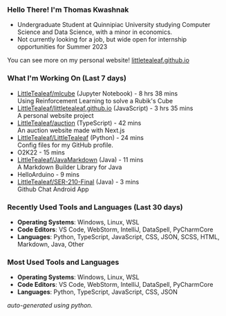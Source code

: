 
### Hello There! I'm Thomas Kwashnak

- Undergraduate Student at Quinnipiac University studying Computer Science and Data Science, with a minor in economics.
- Not currently looking for a job, but wide open for internship opportunities for Summer 2023

You can see more on my personal website! [littletealeaf.github.io](https://littletealeaf.github.io)

### What I'm Working On (Last 7 days)
<ul><li><a href="https://github.com/LittleTealeaf/mlcube">LittleTealeaf/mlcube</a> (Jupyter Notebook) - 8 hrs 38 mins<br>Using Reinforcement Learning to solve a Rubik's Cube</li><li><a href="https://github.com/LittleTealeaf/littletealeaf.github.io">LittleTealeaf/littletealeaf.github.io</a> (JavaScript) - 3 hrs 35 mins<br>A personal website project</li><li><a href="https://github.com/LittleTealeaf/auction">LittleTealeaf/auction</a> (TypeScript) - 42 mins<br>An auction website made with Next.js</li><li><a href="https://github.com/LittleTealeaf/LittleTealeaf">LittleTealeaf/LittleTealeaf</a> (Python) - 24 mins<br>Config files for my GitHub profile.</li><li>O2K22 - 15 mins</li><li><a href="https://github.com/LittleTealeaf/JavaMarkdown">LittleTealeaf/JavaMarkdown</a> (Java) - 11 mins<br>A Markdown Builder Library for Java</li><li>HelloArduino - 9 mins</li><li><a href="https://github.com/LittleTealeaf/SER-210-Final">LittleTealeaf/SER-210-Final</a> (Java) - 3 mins<br>Github Chat Android App</li></ul>

### Recently Used Tools and Languages (Last 30 days)
- **Operating Systems**: Windows, Linux, WSL
- **Code Editors**: VS Code, WebStorm, IntelliJ, DataSpell, PyCharmCore
- **Languages**: Python, TypeScript, JavaScript, CSS, JSON, SCSS, HTML, Markdown, Java, Other

### Most Used Tools and Languages
- **Operating Systems**: Windows, Linux, WSL
- **Code Editors**: VS Code, WebStorm, IntelliJ, DataSpell, PyCharmCore
- **Languages**: Python, TypeScript, JavaScript, CSS, JSON

*auto-generated using python.*

